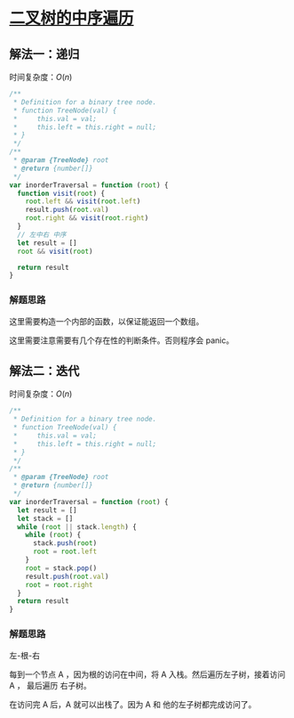 # [二叉树的中序遍历](https://leetcode-cn.com/problems/binary-tree-inorder-traversal/description/)



## 解法一：递归

时间复杂度：$O(n)$

```javascript
/**
 * Definition for a binary tree node.
 * function TreeNode(val) {
 *     this.val = val;
 *     this.left = this.right = null;
 * }
 */
/**
 * @param {TreeNode} root
 * @return {number[]}
 */
var inorderTraversal = function (root) {
  function visit(root) {
    root.left && visit(root.left)
    result.push(root.val)
    root.right && visit(root.right)
  }
  // 左中右 中序
  let result = []
  root && visit(root)

  return result
}
```



### 解题思路

这里需要构造一个内部的函数，以保证能返回一个数组。

这里需要注意需要有几个存在性的判断条件。否则程序会 panic。



## 解法二：迭代

时间复杂度：$O(n)$

```javascript
/**
 * Definition for a binary tree node.
 * function TreeNode(val) {
 *     this.val = val;
 *     this.left = this.right = null;
 * }
 */
/**
 * @param {TreeNode} root
 * @return {number[]}
 */
var inorderTraversal = function (root) {
  let result = []
  let stack = []
  while (root || stack.length) {
    while (root) {
      stack.push(root)
      root = root.left
    }
    root = stack.pop()
    result.push(root.val)
    root = root.right
  }
  return result
}
```



### 解题思路

左-根-右

每到一个节点 A ，因为根的访问在中间，将 A 入栈。然后遍历左子树，接着访问 A ， 最后遍历 右子树。

在访问完 A 后，A 就可以出栈了。因为 A 和 他的左子树都完成访问了。

